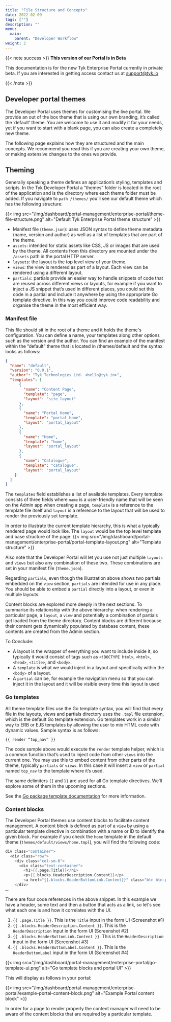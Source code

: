 ```yaml
---
title: "File Structure and Concepts"
date: 2022-02-09
tags: [""]
description: ""
menu:
  main:
    parent: "Developer Workflow"
weight: 2
---
```


{{< note success >}}
**This version of our Portal is in Beta**

This documentation is for the new Tyk Enterprise Portal currently in private beta. If you are interested in getting access contact us at [support@tyk.io](<mailto:support@tyk.io?subject=Tyk Enterprise Portal Beta>)

{{< /note >}}

## Developer portal themes

The Developer Portal uses themes for customising the live portal.
We provide an out of the box theme that is using our own branding, it’s called the ‘default’ theme. You are welcome to use it and modify it for your needs, yet if you want to start with a blank page, you can also create a completely new theme.

The following page explains how they are structured and the main concepts. We recommend you read this if you are creating your own theme, or making extensive changes to the ones we provide.

## Theming

Generally speaking a theme defines an application’s styling, templates and scripts.
In the Tyk Developer Portal a “themes” folder is located in the root of the application and is the directory where each theme folder must be added. If you navigate to `path /themes/` you’ll see our default theme which has the following structure:

{{< img src="/img/dashboard/portal-management/enterprise-portal/theme-file-structure.png" alt="Default Tyk Enterprise Portal theme structure" >}}

- Manifest file (`theme.json`): uses JSON syntax to define theme metadata (name, version and author) as well as a list of templates that are part of the theme.
- `assets`: intended for static assets like CSS, JS or images that are used by the theme. All contents from this directory are mounted under the `/assets` path in the portal HTTP server.
- `layouts`: the layout is the top level view of your theme.
- `views`: the view is rendered as part of a layout. Each view can be rendered using a different layout.
- `partials`: partials provide an easier way to handle snippets of code that are reused across different views or layouts, for example if you want to inject a JS snippet that’s used in different places, you could set this code in a partial and include it anywhere by using the appropriate Go template directive. In this way you could improve code readability and organise the theme in the most efficient way.

### Manifest file

This file should sit in the root of a theme and it holds the theme's configuration. You can define a name, your templates along other options such as the version and the author.
You can find an example of the manifest within the “default” theme that is located in /themes/default and the syntax looks as follows:

```json
{
  "name": "default",
  "version": "0.0.1",
  "author": "Tyk Technologies Ltd. <hello@tyk.io>",
  "templates": [
      {
        "name": "Content Page",
        "template": "page",
        "layout": "site_layout"
      },
      {
        "name": "Portal Home",
        "template": "portal_home",
        "layout": "portal_layout"
      },
      {
        "name": "Home",
        "template": "home",
        "layout": "portal_layout"
      },
      {
        "name": "Catalogue",
        "template": "catalogue",
        "layout": "portal_layout"
    }
  ]
}
```

The `templates` field establishes a list of available templates. Every template consists of three fields where `name` is a user-friendly name that will be seen on the Admin app when creating a page, `template` is a reference to the template file itself and `layout` is a reference to the layout that will be used to render the previously set template.

In order to illustrate the current template hierarchy, this is what a typically rendered page would look like. The `layout` would be the top level template and base structure of the page:
{{< img src="/img/dashboard/portal-management/enterprise-portal/portal-template-layout.png" alt="Template structure" >}}



Also note that the Developer Portal will let you use not just multiple `layouts` and `views` but also any combination of these two. These combinations are set in your manifest file (`theme.json`).

Regarding `partials`, even though the illustration above shows two partials embedded on the `view` section, `partials` are intended for use in any place. You should be able to embed a `partial` directly into a layout, or even in multiple layouts.

Content blocks are explored more deeply in the next sections. To summarise its relationship with the above hierarchy: when rendering a particular page, a `layout`, a `view` and potentially a combination of partials get loaded from the theme directory. Content blocks are different because their content gets dynamically populated by database content, these contents are created from the Admin section.

To Conclude:

- A layout is the wrapper of everything you want to include inside it, so typically it would consist of tags such as `<!DOCTYPE html>`, `<html>`, `<head>`, `<title>`, and `<body>`.
- A `template` is what we would inject in a layout and specifically within the `<body>` of a layout.
- A `partial` can be, for example the navigation menu so that you can inject it in the layout and it will be visible every time this layout is used

### Go templates

All theme template files use the Go template syntax, you will find that every file in the layouts, views and partials directory uses the `.tmpl` file extension, which is the default Go template extension. Go templates work in a similar way to ERB or EJS templates by allowing the user to mix HTML code with dynamic values. Sample syntax is as follows:

`{{ render “top_nav” }}`

The code sample above would execute the `render` template helper, which is a common function that’s used to inject code from other `views` into the current one. You may use this to embed content from other parts of the theme, typically `partials` or `views`. In this case it will insert a `view` or `partial` named `top_nav` to the template where it’s used.

The same delimiters `{{` and `}}` are used for all Go template directives. We’ll explore some of them in the upcoming sections.

See the [Go package template documentation](https://pkg.go.dev/text/template#pkg-overview) for more information.

### Content blocks

The Developer Portal themes use content blocks to facilitate content management. A content block is defined as part of a `view` by using a particular template directive in combination with a name or ID to identify the given block. For example if you check the `home` template in the default theme (`themes/default/views/home.tmpl`), you will find the following code:

```go
div class="container">
  <div class="row">
    <div class="col-sm-6">
      <div class="text-container">
        <h1>{{.page.Title}}</h1>
        <p>{{.blocks.HeaderDescription.Content}}</p>
        <a href="{{.blocks.HeaderButtonLink.Content}}" class="btn btn-primary">{{.blocks.HeaderButtonLabel.Content}}</a>
    </div>
….
```
There are four code references in the above snippet. In this example we have a header, some text and then a button that acts as a link, so let's see what each one is and how it correlates with the UI.

1. `{{ .page.Title }}`. This is the `Title` input in the form UI (Screenshot #1)
1. `{{ .blocks.HeaderDescription.Content }}`. This is the `HeaderDescription` input in the form UI (Screenshot #2)
2. `{{ .blocks.HeaderButtonLink.Content }}`. This is the `HeaderDescription` input in the form UI (Screenshot #3)
3. `{{ .blocks.HeaderButtonLabel.Content }}`. This is the `HeaderButtonLabel` input in the form UI (Screenshot #4)

{{< img src="/img/dashboard/portal-management/enterprise-portal/go-template-ui.png" alt="Go template blocks and portal UI" >}}

This will display as follows in your portal:

{{< img src="/img/dashboard/portal-management/enterprise-portal/example-portal-content-block.png" alt="Example Portal content block" >}}

In order for a page to render properly the content manager will need to be aware of the content blocks that are required by a particular template.
